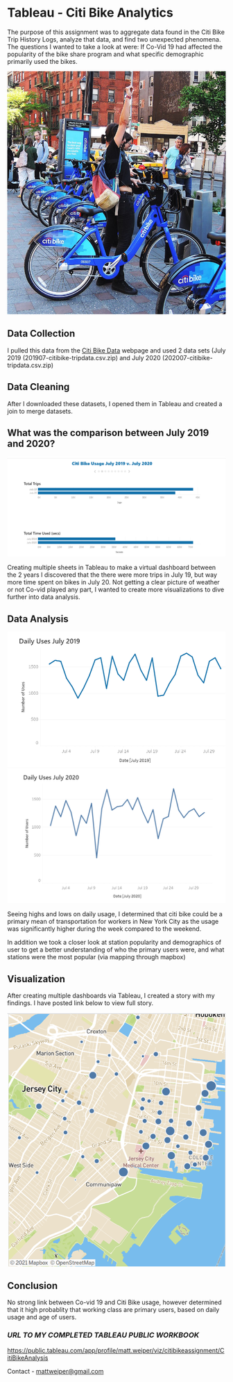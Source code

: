 # Tableau - Citi Bike Analytics

The purpose of this assignment was to aggregate data found in the Citi Bike Trip History Logs, analyze that data, and find two unexpected phenomena. The questions I wanted to take a look at were: If Co-Vid 19 had affected the popularity of the bike share program and what specific demographic primarily used the bikes.

![Citi-Bikes](Images/citi-bike-station-bikes.jpg)

## Data Collection

I pulled this data from the [Citi Bike Data](https://www.citibikenyc.com/system-data) webpage and used 2 data sets (July 2019 (201907-citibike-tripdata.csv.zip) and July 2020 (202007-citibike-tripdata.csv.zip)

## Data Cleaning
After I downloaded these datasets, I opened them in Tableau and created a join to merge datasets.

## What was the comparison between July 2019 and 2020?

![Citi-Bikes](Images/citibike1.PNG)

Creating multiple sheets in Tableau to make a virtual dashboard between the 2 years I discovered that the there were more trips in July 19, but way more time spent on bikes in July 20. Not getting a clear picture of weather or not Co-vid played any part, I wanted to create more visualizations to dive further into data analysis.

## Data Analysis

![Citi-Bikes](Images/2019.PNG)
![Citi-Bikes](Images/2020.PNG)

Seeing highs and lows on daily usage, I determined that citi bike could be a primary mean of transportation for workers in New York City as the usage was significantly higher during the week compared to the weekend.

In addition we took a closer look at station popularity and demographics of user to get a better understanding of who the primary users were, and what stations were the most popular (via mapping through mapbox)

## Visualization

After creating multiple dashboards via Tableau, I created a story with my findings. I have posted link below to view full story.

![Citi-Bikes](Images/Map.PNG)

## Conclusion

No strong link between Co-vid 19 and Citi Bike usage, however determined that it high probablity that working class are primary users, based on daily usage and age of users.  


### *URL TO MY COMPLETED TABLEAU PUBLIC WORKBOOK*
https://public.tableau.com/app/profile/matt.weiper/viz/citibikeassignment/CitiBikeAnalysis

Contact -
mattweiper@gmail.com

